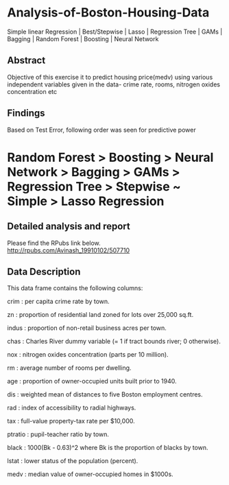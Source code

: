 # Analysis-of-Boston-Housing-Data
Simple linear Regression | Best/Stepwise | Lasso | Regression Tree | GAMs | Bagging | Random Forest | Boosting | Neural Network

## Abstract
Objective of this exercise it to predict housing price(medv) using various independent variables given in the data- crime rate, rooms, nitrogen oxides concentration etc

## Findings
Based on Test Error, following order was seen for predictive power 
# Random Forest > Boosting > Neural Network > Bagging >  GAMs > Regression Tree >  Stepwise ~ Simple > Lasso Regression

## Detailed analysis and report

Please find the RPubs link below.
http://rpubs.com/Avinash_19910102/507710

## Data Description 
This data frame contains the following columns:

crim : per capita crime rate by town.

zn : proportion of residential land zoned for lots over 25,000 sq.ft.

indus : proportion of non-retail business acres per town.

chas : Charles River dummy variable (= 1 if tract bounds river; 0 otherwise).

nox : nitrogen oxides concentration (parts per 10 million).

rm : average number of rooms per dwelling.

age : proportion of owner-occupied units built prior to 1940.

dis : weighted mean of distances to five Boston employment centres.

rad : index of accessibility to radial highways.

tax : full-value property-tax rate per $10,000.

ptratio : pupil-teacher ratio by town.

black : 1000(Bk - 0.63)^2 where Bk is the proportion of blacks by town.

lstat : lower status of the population (percent).

medv : median value of owner-occupied homes in $1000s.

